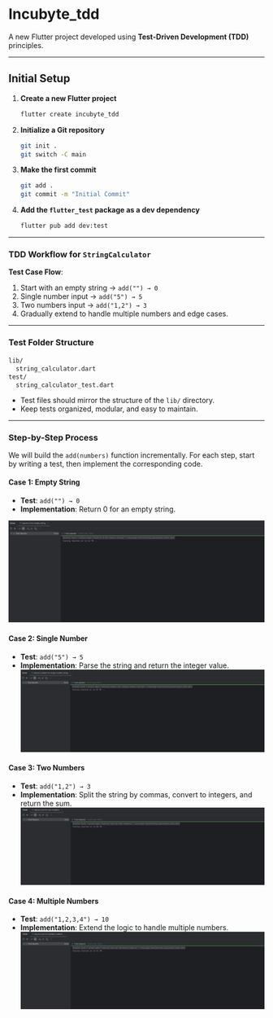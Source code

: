 
# Incubyte\_tdd

A new Flutter project developed using **Test-Driven Development (TDD)** principles.

---

## Initial Setup

1. **Create a new Flutter project**

    ```bash
    flutter create incubyte_tdd
    ```

2. **Initialize a Git repository**

    ```bash
    git init .
    git switch -C main
    ```

3. **Make the first commit**

    ```bash
    git add .
    git commit -m "Initial Commit"
    ```

4. **Add the `flutter_test` package as a dev dependency**

    ```bash
    flutter pub add dev:test
    ```

---

### TDD Workflow for `StringCalculator`

**Test Case Flow**:

1. Start with an empty string → `add("") → 0`
2. Single number input → `add("5") → 5`
3. Two numbers input → `add("1,2") → 3`
4. Gradually extend to handle multiple numbers and edge cases.

---

### Test Folder Structure

```
lib/
  string_calculator.dart
test/
  string_calculator_test.dart
```

* Test files should mirror the structure of the `lib/` directory.
* Keep tests organized, modular, and easy to maintain.

---

### Step-by-Step Process

We will build the `add(numbers)` function incrementally. For each step, start by writing a test, then implement the corresponding code.

#### Case 1: Empty String

- **Test**: `add("") → 0`
- **Implementation**: Return 0 for an empty string.

![case 1 output](docs/case_1.png)

#### Case 2: Single Number
- **Test**: `add("5") → 5`
- **Implementation**: Parse the string and return the integer value.
![case 2 output](docs/case_2.png)

#### Case 3: Two Numbers
- **Test**: `add("1,2") → 3`
- **Implementation**: Split the string by commas, convert to integers, and return the sum.
![case 3 output](docs/case_3.png)

#### Case 4: Multiple Numbers
- **Test**: `add("1,2,3,4") → 10`
- **Implementation**: Extend the logic to handle multiple numbers.
![case 4 output](docs/case_4.png)